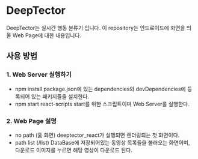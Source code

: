 # DeepTector

DeepTector는 실시간 행동 분류기 입니다. 이 repository는 안드로이드에 화면을 띄울 Web Page에 대한 내용입니다.

## 사용 방법


### 1. Web Server 실행하기

- npm install
  package.json에 있는 dependencies와 devDependencies에 등록되어 있는 패키지들을 설치한다.
- npm start
  react-scripts start를 위한 스크립트이며 Web Server를 실행한다.


### 2. Web Page 설명

- no path (홈 화면)
  deeptector_react가 실행되면 렌더링되는 첫 화면이다.
- path list (/list)
  DataBase에 저장되어있는 동영상 목록들을 불러오는 화면이며, 다운로드 이미지를 누르면 해당 영상이 다운로드 된다.
